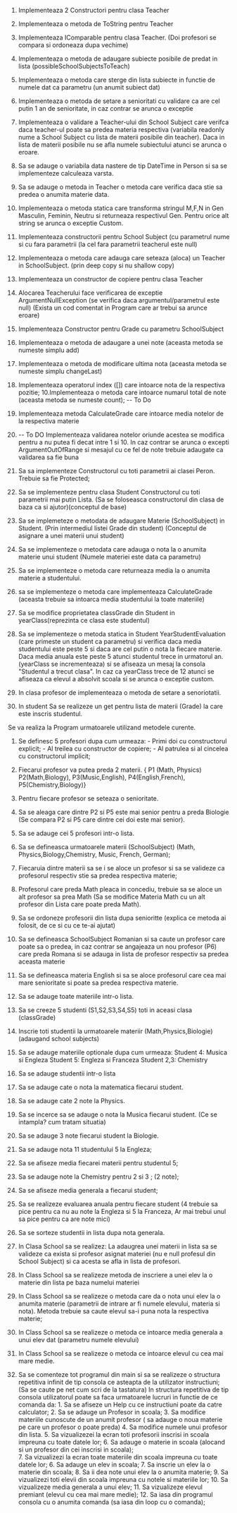 1. Implementeaza 2 Constructori pentru clasa Teacher
2. Implementeaza o metoda de ToString pentru Teacher
3. Implementeaza IComparable pentru clasa Teacher. (Doi profesori se compara si ordoneaza dupa vechime)
4. Implementeaza o metoda de adaugare subiecte posibile de predat in lista (possibleSchoolSubjectsToTeach)
5. Implementeaza o metoda care sterge din lista subiecte in functie de numele dat ca parametru (un anumit subiect dat)
6. Implementeaza o metoda de setare a senioritati cu validare ca are cel putin 1 an de senioritate, in caz contrar se arunca o exceptie

1. Implementeaza o validare a Teacher-ului din School Subject care verifca daca teacher-ul poate sa predea materia respectiva (variabila readonly nume a School Subject cu lista de materii posibile din teacher). Daca in lista de materii posibile nu se afla numele subiectului atunci se arunca o eroare. 
2. Sa se adauge o variabila data nastere de tip DateTime in Person si sa se implementeze calculeaza varsta. 
3. Sa se adauge o metoda in Teacher o metoda care verifica daca stie sa predea o anumita materie data.


1. Implementeaza o metoda statica care transforma stringul M,F,N in Gen Masculin, Feminin, Neutru si returneaza respectivul Gen. Pentru orice alt string se arunca o exceptie Custom. 
2. Implementeaza constructorii pentru School Subject (cu parametrul nume si cu fara parametrii (la cel fara parametrii teacherul este null)
3. Implementeaza o metoda care adauga care seteaza (aloca) un Teacher in SchoolSubject. (prin deep copy si nu shallow copy)
4. Implementeaza un constructor de copiere pentru clasa Teacher 
5. Alocarea Teacherului face verificarea de exceptie ArgumentNullException (se verifica daca argumentul/parametrul este null) (Exista un cod comentat in Program care ar trebui sa arunce eroare)
6. Implementeaza Constructor pentru Grade cu parametru SchoolSubject
7. Implementeaza o metoda de adaugare a unei note (aceasta metoda se numeste simplu add)
8. Implementeaza o metoda de modificare ultima nota (aceasta metoda se numeste simplu changeLast)
9. Implementeaza operatorul index ([]) care intoarce nota de la respectiva pozitie;
10.Implementeaza o metoda care intoarce numarul total de note (aceasta metoda se numeste count); -- To Do
11. Implementeaza metoda CalculateGrade care intoarce media notelor de la respectiva materie
12. -- To DO Implementeaza validarea notelor oriunde acestea se modifica pentru a nu putea fi decat intre 1 si 10. In caz contrar se arunca o excepti ArgumentOutOfRange si mesajul cu ce fel de note trebuie adaugate ca validarea sa fie buna


1. Sa sa implementeze Constructorul cu toti parametrii ai clasei Peron. Trebuie sa fie Protected;
2. Sa se implementeze pentru clasa Student Constructorul cu toti parametrii mai putin Lista. (Sa se foloseasca constructorul din clasa de baza ca si ajutor)(conceptul de base)
3. Sa se implemeteze o metodata de adaugare Materie (SchoolSubject) in Student. (Prin intermediul listei Grade din student) (Conceptul de asignare a unei materii unui student)
4. Sa se implementeze o metodata care adauga o nota la o anumita materie unui student (Numele materiei este data ca parametru)
5. Sa se implementeze o metoda care returneaza media la o anumita materie a studentului. 
6. sa se implementeze o metoda care implementeaza CalculateGrade (aceasta trebuie sa intoarca media studentului la toate materiile) 

1. Sa se modifice proprietatea classGrade din Student in yearClass(reprezinta ce clasa este studentul) 
2. Sa se implementeze o metoda statica in Student YearStudentEvaluation (care primeste un student ca parametru) si verifica daca media studentului este peste 5 si daca are cel putin o nota la fiecare materie. Daca media anuala este peste 5 atunci studentul trece in urmatorul an. (yearClass se incrementeaza) si se afiseaza un mesaj la consola "Studentul <nume> a trecut clasa". 
In caz ca yearClass trece de 12 atunci se afiseaza ca elevul a absolvit scoala si se arunca o exceptie custom.
4. In clasa profesor de implementeaza o metoda de setare a senoriotatii.
5. In student Sa se realizeze un get pentru lista de materii (Grade) la care este inscris studentul.


Se va realiza la Program urmatoarele utilizand metodele curente.
1. Se definesc 5 profesori dupa cum urmeaza:
		- Primi doi cu constructorul explicit;
		- Al treilea cu constructor de copiere;
		- Al patrulea si al cincelea cu constructorul implicit;
2. Fiecarui profesor va putea preda 2 materii. { P1 (Math, Physics) P2(Math,Biology), P3(Music,English), P4(English,French), P5(Chemistry,Biology)}
3. Pentru fiecare profesor se seteaza o senioritate. 
4. Sa se aleaga care dintre P2 si P5 este mai senior pentru a preda Biologie (Se compara P2 si P5 care dintre cei doi este mai senior).
5. Sa se adauge cei 5 profesori intr-o lista. 
6. Sa se defineasca urmatoarele materii (SchoolSubject) (Math, Physics,Biology,Chemistry, Music, French, German);
7. Fiecaruia dintre materii sa se i se aloce un profesor si sa se valideze ca profesorul respectiv stie sa predea respectiva materie;
8. Profesorul care preda Math pleaca in concediu, trebuie sa se aloce un alt profesor sa prea Math (Sa se modifice Materia Math cu un alt profesor din Lista care poate preda Math). 
9. Sa se ordoneze profesorii din lista dupa senioritte (explica ce metoda ai folosit, de ce si cu ce te-ai ajutat)
10. Sa se defineasca SchoolSubject Romanian si sa caute un profesor care poate sa o predea, in caz contrar se angajeaza un nou profesor (P6) care preda Romana si se adauga in lista de profesor respectiv sa predea aceasta materie
11. Sa se defineasca materia English si sa se aloce profesorul care cea mai mare senioritate si poate sa predea respectiva materie. 
12. Sa se adauge toate materiile intr-o lista. 
13. Sa se creeze 5 studenti (S1,S2,S3,S4,S5) toti in aceasi clasa (classGrade)
14. Inscrie toti studentii la urmatoarele materiir (Math,Physics,Biologie) (adaugand school subjects)
15. Sa se adauge materiile optionale dupa cum urmeaza:
	Student 4: Musica si Engleza
	Student 5: Engleza si Franceza
	Student 2,3: Chemistry
16. Sa se adauge studentii intr-o lista 
17. Sa se adauge cate o nota la matematica fiecarui student.
18. Sa se adauge cate 2 note la Physics.
19. Sa se incerce sa se adauge o nota la Musica fiecarui student. (Ce se intampla? cum tratam situatia)
20. Sa se adauge 3 note fiecarui student la Biologie. 
21. Sa se adauge nota 11 studentului 5 la Engleza;
22. Sa se afiseze media fiecarei materii pentru studentul 5;
23. Sa se adauge note la Chemistry pentru 2 si 3 ;  (2 note);
24. Sa se afiseze media generala a fiecarui student; 
25. Sa se realizeze evaluarea anuala pentru fiecare student (4 trebuie sa pice pentru ca nu au note la Engleza si 5 la Franceza, Ar mai trebui unul sa pice pentru ca are note mici)
26. Sa se sorteze studentii in lista dupa nota generala.

 
27. In Clasa School sa se realizez: La adaugrea unei materii in lista sa se valideze ca exista si profesor asignat materiei (nu e null profesul din School Subject) si ca acesta se afla in lista de profesori. 
28. In Class School sa se realizeze metoda de inscriere a unei elev la o materie din lista pe baza numelui materiei
29. In Class School sa se realizeze o metoda care da o nota unui elev la o anumita materie (parametrii de intrare ar fi numele elevului, materia si nota). Metoda trebuie sa caute elevul sa-i puna nota la respectiva materie;
30. In Class School sa se realizeze o metoda ce intoarce media generala a unui elev dat (parametru numele elevului)
31. In Class School sa se realizeze o metoda ce intoarce elevul cu cea mai mare medie. 

32. Sa se comenteze tot programul din main si sa se realizeze o structura repetitiva infinit de tip consola ce asteapta de la utilizator instructiuni; (Sa se caute pe net cum scri de la tastatura)
		In structura repetitiva de tip consola utilizatorul poate sa faca urmatoarele lucruri in functie de ce comanda da: 
			1. Sa se afiseze un Help cu ce instructiuni poate da catre calculator; 
			2. Sa se adauge un Profesor in scoala; 
			3. Sa modifice materiile cunoscute de un anumit profesor ( sa adauge o noua materie pe care un profesor o poate preda)
			4. Sa modifice numele unui profesor din lista. 
			5. Sa vizualizezei la ecran toti profesorii inscrisi in scoala impreuna cu toate datele lor;
			6. Sa adauge o materie in scoala (alocand si un profesor din cei inscrisi in scoala);  
			7. Sa vizualizezi la ecran toate materiile din scoala impreuna cu toate datele lor;
			6. Sa adauge un elev in scoala; 
			7. Sa inscrie un elev la o materie din scoala;
			8. Sa ii dea note unui elev la o anumita materie;
			9. Sa vizualizezi toti elevii din scoala impreuna cu notele si materiile lor; 
			10. Sa vizualizeze media generala a unui elev;
			11. Sa vizualizeze elevul premiant (elevul cu cea mai mare medie); 
			12. Sa iasa din programul consola cu o anumita comanda (sa iasa din loop cu o comanda); 


			
	